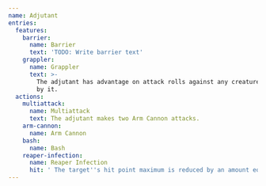 ```yaml
---
name: Adjutant
entries:
  features:
    barrier:
      name: Barrier
      text: 'TODO: Write barrier text'
    grappler:
      name: Grappler
      text: >-
        The adjutant has advantage on attack rolls against any creature grappled
        by it.
  actions:
    multiattack:
      name: Multiattack
      text: The adjutant makes two Arm Cannon attacks.
    arm-cannon:
      name: Arm Cannon
    bash:
      name: Bash
    reaper-infection:
      name: Reaper Infection
      hit: ' The target''s hit point maximum is reduced by an amount equal to the necrotic damage taken'
---
```

